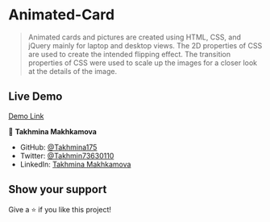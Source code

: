 # Animated-Card

>Animated cards and pictures are created using HTML, CSS, and jQuery mainly for laptop and desktop views. The 2D properties of CSS are used to create the intended flipping effect. The transition properties of CSS were used to scale up the images for a closer look at the details of the image.

## Live Demo

[Demo Link](https://raw.githack.com/Takhmina175/Animated-Card/main/index.html)


👤 **Takhmina Makhkamova**

- GitHub: [@Takhmina175](https://github.com/Takhmina175)
- Twitter: [@Takhmin73630110](https://twitter.com/Takhmin73630110)
- LinkedIn: [Takhmina Makhkamova](https://www.linkedin.com/in/takhmina-makhkamova-7628136b/)

## Show your support

Give a ⭐️ if you like this project!